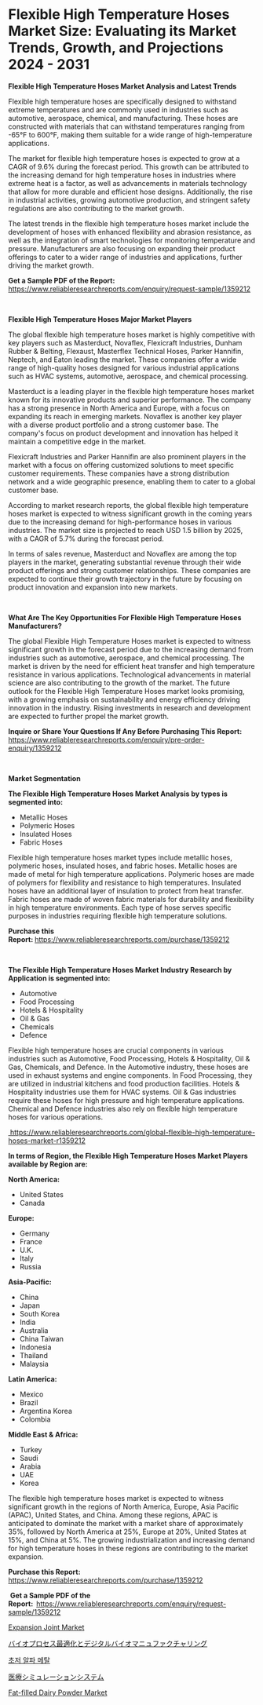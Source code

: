 <p><h1>Flexible High Temperature Hoses Market Size: Evaluating its Market Trends, Growth, and Projections 2024 - 2031</h1></p><p><strong>Flexible High Temperature Hoses Market Analysis and Latest Trends</strong></p>
<p><p>Flexible high temperature hoses are specifically designed to withstand extreme temperatures and are commonly used in industries such as automotive, aerospace, chemical, and manufacturing. These hoses are constructed with materials that can withstand temperatures ranging from -65°F to 600°F, making them suitable for a wide range of high-temperature applications.</p><p>The market for flexible high temperature hoses is expected to grow at a CAGR of 9.6% during the forecast period. This growth can be attributed to the increasing demand for high temperature hoses in industries where extreme heat is a factor, as well as advancements in materials technology that allow for more durable and efficient hose designs. Additionally, the rise in industrial activities, growing automotive production, and stringent safety regulations are also contributing to the market growth.</p><p>The latest trends in the flexible high temperature hoses market include the development of hoses with enhanced flexibility and abrasion resistance, as well as the integration of smart technologies for monitoring temperature and pressure. Manufacturers are also focusing on expanding their product offerings to cater to a wider range of industries and applications, further driving the market growth.</p></p>
<p><strong>Get a Sample PDF of the Report:&nbsp;</strong> <a href="https://www.reliableresearchreports.com/enquiry/request-sample/1359212">https://www.reliableresearchreports.com/enquiry/request-sample/1359212</a></p>
<p>&nbsp;</p>
<p><strong>Flexible High Temperature Hoses Major Market Players</strong></p>
<p><p>The global flexible high temperature hoses market is highly competitive with key players such as Masterduct, Novaflex, Flexicraft Industries, Dunham Rubber & Belting, Flexaust, Masterflex Technical Hoses, Parker Hannifin, Neptech, and Eaton leading the market. These companies offer a wide range of high-quality hoses designed for various industrial applications such as HVAC systems, automotive, aerospace, and chemical processing.</p><p>Masterduct is a leading player in the flexible high temperature hoses market known for its innovative products and superior performance. The company has a strong presence in North America and Europe, with a focus on expanding its reach in emerging markets. Novaflex is another key player with a diverse product portfolio and a strong customer base. The company's focus on product development and innovation has helped it maintain a competitive edge in the market.</p><p>Flexicraft Industries and Parker Hannifin are also prominent players in the market with a focus on offering customized solutions to meet specific customer requirements. These companies have a strong distribution network and a wide geographic presence, enabling them to cater to a global customer base.</p><p>According to market research reports, the global flexible high temperature hoses market is expected to witness significant growth in the coming years due to the increasing demand for high-performance hoses in various industries. The market size is projected to reach USD 1.5 billion by 2025, with a CAGR of 5.7% during the forecast period.</p><p>In terms of sales revenue, Masterduct and Novaflex are among the top players in the market, generating substantial revenue through their wide product offerings and strong customer relationships. These companies are expected to continue their growth trajectory in the future by focusing on product innovation and expansion into new markets.</p></p>
<p>&nbsp;</p>
<p><strong>What Are The Key Opportunities For Flexible High Temperature Hoses Manufacturers?</strong></p>
<p><p>The global Flexible High Temperature Hoses market is expected to witness significant growth in the forecast period due to the increasing demand from industries such as automotive, aerospace, and chemical processing. The market is driven by the need for efficient heat transfer and high temperature resistance in various applications. Technological advancements in material science are also contributing to the growth of the market. The future outlook for the Flexible High Temperature Hoses market looks promising, with a growing emphasis on sustainability and energy efficiency driving innovation in the industry. Rising investments in research and development are expected to further propel the market growth.</p></p>
<p><strong>Inquire or Share Your Questions If Any Before Purchasing This Report:</strong> <a href="https://www.reliableresearchreports.com/enquiry/pre-order-enquiry/1359212">https://www.reliableresearchreports.com/enquiry/pre-order-enquiry/1359212</a></p>
<p>&nbsp;</p>
<p><strong>Market Segmentation</strong></p>
<p><strong>The Flexible High Temperature Hoses Market Analysis by types is segmented into:</strong></p>
<p><ul><li>Metallic Hoses</li><li>Polymeric Hoses</li><li>Insulated Hoses</li><li>Fabric Hoses</li></ul></p>
<p><p>Flexible high temperature hoses market types include metallic hoses, polymeric hoses, insulated hoses, and fabric hoses. Metallic hoses are made of metal for high temperature applications. Polymeric hoses are made of polymers for flexibility and resistance to high temperatures. Insulated hoses have an additional layer of insulation to protect from heat transfer. Fabric hoses are made of woven fabric materials for durability and flexibility in high temperature environments. Each type of hose serves specific purposes in industries requiring flexible high temperature solutions.</p></p>
<p><strong>Purchase this Report:&nbsp;</strong><a href="https://www.reliableresearchreports.com/purchase/1359212">https://www.reliableresearchreports.com/purchase/1359212</a></p>
<p>&nbsp;</p>
<p><strong>The Flexible High Temperature Hoses Market Industry Research by Application is segmented into:</strong></p>
<p><ul><li>Automotive</li><li>Food Processing</li><li>Hotels & Hospitality</li><li>Oil & Gas</li><li>Chemicals</li><li>Defence</li></ul></p>
<p><p>Flexible high temperature hoses are crucial components in various industries such as Automotive, Food Processing, Hotels & Hospitality, Oil & Gas, Chemicals, and Defence. In the Automotive industry, these hoses are used in exhaust systems and engine components. In Food Processing, they are utilized in industrial kitchens and food production facilities. Hotels & Hospitality industries use them for HVAC systems. Oil & Gas industries require these hoses for high pressure and high temperature applications. Chemical and Defence industries also rely on flexible high temperature hoses for various operations.</p></p>
<p><a href="https://www.reliableresearchreports.com/global-flexible-high-temperature-hoses-market-r1359212">&nbsp;https://www.reliableresearchreports.com/global-flexible-high-temperature-hoses-market-r1359212</a></p>
<p><strong>In terms of Region, the Flexible High Temperature Hoses Market Players available by Region are:</strong></p>
<p>
    <p> <strong> North America: </strong>
        <ul>
            <li>United States</li>
            <li>Canada</li>
        </ul>
        </p> 
    <p> <strong> Europe: </strong>
        <ul>
            <li>Germany</li>
            <li>France</li>
            <li>U.K.</li>
            <li>Italy</li>
            <li>Russia</li>
        </ul>
        </p> 
    <p> <strong> Asia-Pacific: </strong>
        <ul>
            <li>China</li>
            <li>Japan</li>
            <li>South Korea</li>
            <li>India</li>
            <li>Australia</li>
            <li>China Taiwan</li>
            <li>Indonesia</li>
            <li>Thailand</li>
            <li>Malaysia</li>
        </ul>
        </p> 
    <p> <strong> Latin America: </strong>
        <ul>
            <li>Mexico</li>
            <li>Brazil</li>
            <li>Argentina Korea</li>
            <li>Colombia</li>
        </ul>
        </p> 
    <p> <strong> Middle East & Africa: </strong>
        <ul>
            <li>Turkey</li>
            <li>Saudi</li>
            <li>Arabia</li>
            <li>UAE</li>
            <li>Korea</li>
        </ul>
    </p>
    </p>
<p><p>The flexible high temperature hoses market is expected to witness significant growth in the regions of North America, Europe, Asia Pacific (APAC), United States, and China. Among these regions, APAC is anticipated to dominate the market with a market share of approximately 35%, followed by North America at 25%, Europe at 20%, United States at 15%, and China at 5%. The growing industrialization and increasing demand for high temperature hoses in these regions are contributing to the market expansion.</p></p>
<p><strong>Purchase this Report: </strong><a href="https://www.reliableresearchreports.com/purchase/1359212">https://www.reliableresearchreports.com/purchase/1359212</a></p>
<p>&nbsp;<strong>Get a Sample PDF of the Report:&nbsp;&nbsp;</strong><a href="https://www.reliableresearchreports.com/enquiry/request-sample/1359212">https://www.reliableresearchreports.com/enquiry/request-sample/1359212</a></p>
<p><strong></strong></p>
<p><p><a href="https://www.linkedin.com/pulse/expansion-joint-market-report-reveals-latest-trends-growth-rzsqe">Expansion Joint Market</a></p><p><a href="https://medium.com/@s.guest01/%E3%83%90%E3%82%A4%E3%82%AA%E3%83%97%E3%83%AD%E3%82%BB%E3%82%B9%E6%9C%80%E9%81%A9%E5%8C%96%E3%81%8A%E3%82%88%E3%81%B3%E3%83%87%E3%82%B8%E3%82%BF%E3%83%AB%E3%83%90%E3%82%A4%E3%82%AA%E8%A3%BD%E9%80%A0%E5%B8%82%E5%A0%B4%E3%81%AF-2031%E5%B9%B4%E3%81%BE%E3%81%A7%E3%81%AE%E5%B8%82%E5%A0%B4%E3%82%B7%E3%82%A7%E3%82%A2-%E3%82%B5%E3%82%A4%E3%82%BA-%E3%81%8A%E3%82%88%E3%81%B3%E4%BA%88%E6%B8%AC%E3%81%AB%E7%84%A6%E7%82%B9%E3%82%92%E5%BD%93%E3%81%A6%E3%81%A6%E3%81%84%E3%81%BE%E3%81%99-c4790ebddd01">バイオプロセス最適化とデジタルバイオマニュファクチャリング</a></p><p><a href="https://medium.com/@conormarvin1936/%EC%B4%88%EC%A0%80%EC%95%8C%ED%8C%8C-%EA%B8%88%EC%86%8D-%EC%8B%9C%EC%9E%A5-%EC%A0%84%EB%A7%9D-%EC%8B%9C%EC%9E%A5-%EB%8F%99%ED%96%A5-%EC%84%B1%EC%9E%A5-2024%EB%85%84%EB%B6%80%ED%84%B0-2031%EB%85%84%EA%B9%8C%EC%A7%80-%EC%98%88%EC%B8%A1%EB%90%9C-%EC%A0%95%EB%B3%B4-4b2fc170da3b">초저 알파 메탈</a></p><p><a href="https://medium.com/@reyeshowell66/%E5%8C%BB%E7%99%82%E3%82%B7%E3%83%9F%E3%83%A5%E3%83%AC%E3%83%BC%E3%82%B7%E3%83%A7%E3%83%B3%E3%82%B7%E3%82%B9%E3%83%86%E3%83%A0%E5%B8%82%E5%A0%B4%E3%81%AF-%E5%B8%82%E5%A0%B4%E3%82%B7%E3%82%A7%E3%82%A2-%E5%B8%82%E5%A0%B4%E3%83%88%E3%83%AC%E3%83%B3%E3%83%89-%E5%B8%82%E5%A0%B4%E6%88%90%E9%95%B7%E3%81%AB%E9%96%A2%E3%81%99%E3%82%8B%E6%83%85%E5%A0%B1%E3%82%92%E6%8F%90%E4%BE%9B%E3%81%97%E3%81%BE%E3%81%99-78bf74d49c2a">医療シミュレーションシステム</a></p><p><a href="https://github.com/LitzyGulgowski2023/Market-Research-Report-List-1/blob/main/fat-filled-dairy-powder-market.md">Fat-filled Dairy Powder Market</a></p></p>